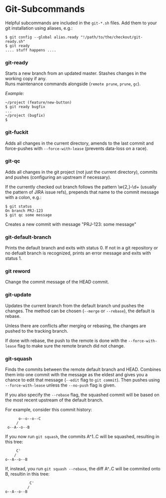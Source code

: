 # Git-Subcommands

Helpful subcommands are included in the `git-*.sh` files. Add them to your git installation using aliases, e.g.:

    $ git config --global alias.ready "!/path/to/the/checkout/git-ready.sh"
    $ git ready
    .... stuff happens ....
    
### git-ready

Starts a new branch from an updated master. Stashes changes in the working copy if any.   
Runs maintenance commands alongside (`remote prune`, `prune`, `gc`).

*Example:*

    ~/project (feature/new-button) 
    $ git ready bugfix
    ...
    ~/project (bugfix)
    $

### git-fuckit

Adds all changes in the current directory, amends to the last commit and force-pushes with `--force-with-lease` (prevents data-loss on a race).

### git-qc

Adds all changes in the git project (not just the current directory), commits and pushes (configuring an upstream if necessary).

If the currently checked out branch follows the pattern \w{2,}-\d+ (usually the pattern of JIRA issue refs), prepends that name to the commit message with a colon, e.g.:

    $ git status
    On branch PRJ-123
    $ git qc some message
    
Creates a new commit with message "PRJ-123: some message"

### git-default-branch

Prints the default branch and exits with status 0. If not in a git repository or no defualt branch is recognized, prints an error message and exits with status 1.

### git reword

Change the commit message of the HEAD commit.

### git-update

Updates the current branch from the default branch und pushes the changes. The method can be chosen (`--merge` or `--rebase`), the default is rebase.

Unless there are conflicts after merging or rebasing, the changes are pushed to the tracking branch.

If done with rebase, the push to the remote is done with the `--force-with-lease` flag to make sure the remote branch did not change.

### git-squash

Finds the commits between the remote default branch and HEAD. Combines them into one commit with the message as the eldest and gives
you a chance to edit that message (`--edit` flag to `git commit`). Then pushes using `--force-with-lease` unless the `--no-push` flag
is given.

If you also specify the `--rebase` flag, the squashed commit will be based on the most recent upstream of the default branch.

For example, consider this commit history:

          o--o--o--C
         /
     o--A--o--B

If you now run `git squash`, the commits A^1..C will be squashed, resulting in this tree:

         C'
        /
    o--A--o--B

If, instead, you run `git squash --rebase`, the diff A^..C will be commited onto B, resultin in this tree:

               C'
              /
    o--A--o--B
